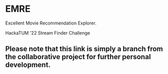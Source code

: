 # EMRE
Excellent Movie Recommendation Explorer.

HackaTUM '22 Stream Finder Challenge

## Please note that this link is simply a branch from the collaborative project for further personal development.
